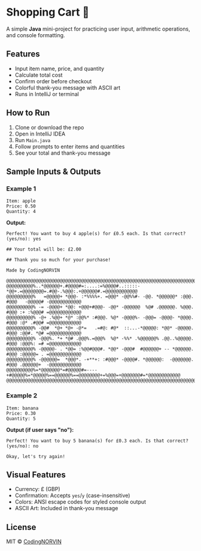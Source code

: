 

# Shopping Cart 🛒

A simple **Java** mini-project for practicing user input, arithmetic operations, and console formatting.

## Features
- Input item name, price, and quantity  
- Calculate total cost  
- Confirm order before checkout  
- Colorful thank-you message with ASCII art  
- Runs in IntelliJ or terminal  

## How to Run
1. Clone or download the repo  
2. Open in IntelliJ IDEA  
3. Run `Main.java`  
4. Follow prompts to enter items and quantities  
5. See your total and thank-you message  

## Sample Inputs & Outputs

### Example 1  
```
Item: apple  
Price: 0.50  
Quantity: 4  
```

**Output:**  
```
Perfect! You want to buy 4 apple(s) for £0.5 each. Is that correct? (yes/no): yes

## Your total will be: £2.00

## Thank you so much for your purchase!

Made by CodingNORVIN

@@@@@@@@@@@@@@@@@@@@@@@@@@@@@@@@@@@@@@@@@@@@@@@@@@@@@@@@@@@@@@@@@@@@@@@@@@@@@@@@@@@@@@@@@@@@@@@@@@@@
@@@@@@@@@@%..*@@@@@@+.#@@@@#=:....:=%@@@@#..:::::-*@@+.=@@@@@@@@=.#@@-.%@@@:.+@@@@@@#.=@@@@@@@@@@@@
@@@@@@@@@@%   =@@@@@+ *@@@- :*%%%%+. =@@@* -@@%%#- -@@. *@@@@@@* :@@@. #@@@   -@@@@@# -@@@@@@@@@@@@
@@@@@@@@@@% -= -@@@@+ *@@: +@@@+#@@@- -@@* -@@@@@@  %@# .@@@@@@. %@@@. #@@@ :+ :%@@@# =@@@@@@@@@@@@
@@@@@@@@@@% -@+ .%@@+ *@* :@@%* :#@@@. %@* -@@@@%- -@@@= -@@@@- *@@@@. #@@@ :@* .#@@# =@@@@@@@@@@@@
@@@@@@@@@@% -@@#  *@+ *@+ -@*=   .=#@: #@*  ::...-*@@@@@: *@@* -@@@@@. #@@@ :@@#. *@# =@@@@@@@@@@@@
@@@@@@@@@@% -@@@%. *+ *@# .@@@%.=@@@%  %@* -%%* .%@@@@@@% .@@..%@@@@@. #@@@ :@@@%: =# =@@@@@@@@@@@@
@@@@@@@@@@% -@@@@@- . *@@= :%@@#@@@#. *@@* -@@@#  #@@@@@@+ -- *@@@@@@. #@@@ :@@@@@= . =@@@@@@@@@@@@
@@@@@@@@@@% -@@@@@@=  *@@@*. -+**+: :#@@@* -@@@@#. *@@@@@@:  -@@@@@@@. #@@@ .@@@@@@+  -@@@@@@@@@@@@
@@@@@@@@@@%=*@@@@@@@*=#@@@@@#=----+#@@@@@%=*@@@@@%==@@@@@@%==@@@@@@@@+=%@@@=+@@@@@@@#=*@@@@@@@@@@@@
@@@@@@@@@@@@@@@@@@@@@@@@@@@@@@@@@@@@@@@@@@@@@@@@@@@@@@@@@@@@@@@@@@@@@@@@@@@@@@@@@@@@@@@@@@@@@@@@@@@@

```

### Example 2  
```
Item: banana  
Price: 0.30  
Quantity: 5  
```

**Output (if user says "no"):**  
```
Perfect! You want to buy 5 banana(s) for £0.3 each. Is that correct? (yes/no): no

Okay, let's try again!
```

## Visual Features
- Currency: £ (GBP)  
- Confirmation: Accepts `yes`/`y` (case-insensitive)  
- Colors: ANSI escape codes for styled console output  
- ASCII Art: Included in thank-you message  

## License  
MIT © [CodingNORVIN](https://github.com/CodingNORVIN)

